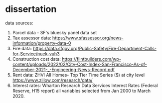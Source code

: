 # dissertation

data sources:
1. Parcel data - SF's bluesky panel data set
2. Tax assessor data: https://www.sfassessor.org/news-information/property-data-0
3. Fire data: https://data.sfgov.org/Public-Safety/Fire-Department-Calls-for-Service/nuek-vuh3
4. Construction cost data: https://flintbuilders.com/wp-content/uploads/2022/02/City-Cost-Index-San-Francisco-As-of-December-2021-_-Engineering-News-Record.pdf
5. Rent data: ZHVI All Homes- Top Tier Time Series ($) at city level https://www.zillow.com/research/data/
6. Interest rates: Wharton Research Data Services Interest Rates (Federal Reserve, H15 report) all variables selected from Jan 2000 to March 2020.
